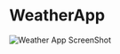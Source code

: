 # WeatherApp

![Weather App ScreenShot](https://github.com/piperflo/WeatherApp/assets/69817139/9ed2f3cf-82ac-47c6-bd9f-28c7f3e31d42)
